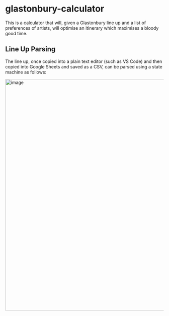 # glastonbury-calculator

This is a calculator that will, given a Glastonbury line up and a list of preferences of artists, will optimise an itinerary which maximises a bloody good time.

## Line Up Parsing

The line up, once copied into a plain text editor (such as VS Code) and then copied into Google Sheets and saved as a CSV, can be parsed using a state machine as follows:

<img width="736" alt="image" src="https://user-images.githubusercontent.com/7355385/171484084-3aff3421-2123-41e2-907e-3e9a4da84411.png">
